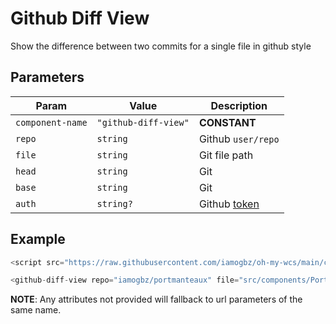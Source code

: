 # Github Diff View

Show the difference between two commits for a single file in github style

## Parameters

| Param            | Value                | Description              |
| ---------------- | -------------------- | ------------------------ |
| `component-name` | `"github-diff-view"` | __CONSTANT__             |
| `repo`           | `string`             | Github `user/repo`       |
| `file`           | `string`             | Git file path            |
| `head`           | `string`             | Git <REF>                |
| `base`           | `string`             | Git <REF>                |
| `auth`           | `string?`            | Github [token][gh-token] |

## Example

```js
<script src="https://raw.githubusercontent.com/iamogbz/oh-my-wcs/main/components/github-diff-view.js" />

<github-diff-view repo="iamogbz/portmanteaux" file="src/components/Portmanteaux/useWordList.ts" head="HEAD" base="70551a0" auth="https://github.com/settings/tokens" />
```

__NOTE__: Any attributes not provided will fallback to url parameters of the same name.

<!-- Links -->
[gh-token]: https://github.com/settings/tokens
